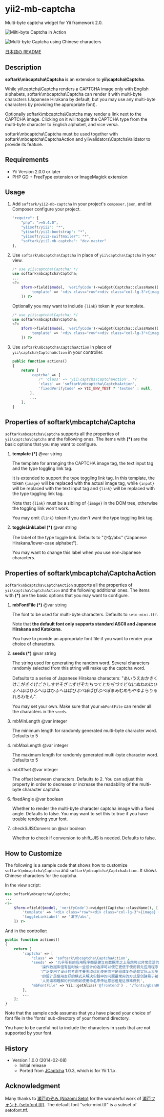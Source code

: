 yii2-mb-captcha
===============

Multi-byte captcha widget for Yii framework 2.0.

![Milti-byte Captcha in Action](images/mb-captcha.png "Multi-byte Captcha in Action")

![Multi-byte Captcha using Chinese characters](images/mb-captcha-c.png "Multi-byte Captcha using Chinese characters")

[日本語の README](README_ja.md)

Description
-----------

**softark\mbcaptcha\Captcha** is an extension to **yii\captcha\Captcha**.

While yii\captcha\Captcha renders a CAPTCHA image only with English alphabets,
softark\mbcaptcha\Captcha can render it with multi-byte characters (Japanese Hirakana
by default, but you may use any multi-byte characters by providing the appropriate font).

Optionally softark\mbcaptcha\Captcha may render a link next to the CAPTCHA image.
Clicking on it will toggle the CAPTCHA type from the multi-byte character to English
alphabet, and vice versa.

softark\mbcaptcha\Captcha must be used together with softark\mbcaptcha\CaptchaAction
and yii\validators\CaptchaValidator to provide its feature.

Requirements
------------
+ Yii Version 2.0.0 or later
+ PHP GD + FreeType extension or ImageMagick extension

Usage
-----
1. Add `softark/yii2-mb-captcha` in your project's `composer.json`, and let Composer configure your project.

	```php
	"require": {
		"php": ">=5.4.0",
		"yiisoft/yii2": "*",
		"yiisoft/yii2-bootstrap": "*",
		"yiisoft/yii2-swiftmailer": "*",
		"softark/yii2-mb-captcha": "dev-master"
	},
	```

2. Use `softark\mbcaptcha\Captcha` in place of `yii\captcha\Captcha` in your view.

	```php
	/* use yii\captcha\Captcha; */
	use softark\mbcaptcha\Captcha;
	...
	<?=
		$form->field($model, 'verifyCode')->widget(Captcha::className(), [
			'template' => '<div class="row"><div class="col-lg-3">{image}</div><div class="col-lg-6">{input}</div></div>',
		]) ?>
	```

	Optionally you may want to include `{link}` token in your template.
	```php
	/* use yii\captcha\Captcha; */
	use softark\mbcaptcha\Captcha;
	<?=
		$form->field($model, 'verifyCode')->widget(Captcha::className(), [
			'template' => '<div class="row"><div class="col-lg-3">{image} {link}</div><div class="col-lg-6">{input}</div></div>',
		]) ?>
	```

3. Use `softark\mbcaptcha\CaptchaAction` in place of `yii\captcha\CaptchaAction` in your controller.

	```php
	public function actions()
	{
		return [
			'captcha' => [
				/* 'class' => 'yii\captcha\CaptchaAction', */
				'class' => 'softark\mbcaptcha\CaptchaAction',
				'fixedVerifyCode' => YII_ENV_TEST ? 'testme' : null,
			],
			...
		];
	}
	```

Properties of softark\mbcaptcha\Captcha
---------------------------------------
`softark\mbcaptcha\Captcha` supports all the properties of `yii\captcha\Captcha` and the following ones.
The items with **(*)** are the basic options that you may want to configure.

1. **template (*)** @var string

	The template for arranging the CAPTCHA image tag, the text input tag and the type toggling link tag.

	It is extended to support the type toggling link tag. In this template, the token `{image}` will be replaced with the actual image tag,
	while `{input}` will be replaced with the text input tag and `{link}` will be replaced with the type toggling link tag.

	Note that `{link}` must be a sibling of `{image}` in the DOM tree, otherwise the toggling link won't work.

	You may omit `{link}` token if you don't want the type toggling link tag.

2. **toggleLinkLabel (*)** @var string

	The label of the type toggle link. Defaults to "かな/abc" ("Japanese Hirakana/lower-case alphabet").

	You may want to change this label when you use non-Japanese characters.

Properties of softark\mbcaptcha\CaptchaAction
---------------------------------------------
`softark\mbcaptcha\CaptchaAction` supports all the properties of `yii\captcha\CaptchaAction` and the following additional ones.
The items with **(*)** are the basic options that you may want to configure.

1. **mbFontFile (*)** @var string

	The font to be used for multi-byte characters. Defaults to `seto-mini.ttf`.

	Note that **the default font only supports standard ASCII and Japanese Hirakana and Katakana**.

	You have to provide an appropriate font file if you want to render your choice of characters.

2. **seeds (*)** @var string

	The string used for generating the random word. Several characters randomly selected from this string will make up the captcha word.

	Defaults to a series of Japanese Hirakana characters: "あいうえおかきくけこがぎぐげごさしすせそざじずぜぞたちつてとだぢづでどなにぬねのはひふへほはひふへほはひふへほばびぶべぼぱぴぷぺぽまみむめもやゆよらりるれろわをん".

	You may set your own. Make sure that your `mbFontFile` can render all the characters in the `seeds`.

3. mbMinLength @var integer

	The minimum length for randomly generated multi-byte character word. Defaults to 5

4. mbMaxLength @var integer

	The maximum length for randomly generated multi-byte character word. Defaults to 5

5. mbOffset @var integer

	The offset between characters. Defaults to 2.
	You can adjust this property in order to decrease or increase the readability of the multi-byte character captcha.

6. fixedAngle @var boolean

	Whether to render the multi-byte character captcha image with a fixed angle. Defaults to false.
	You may want to set this to true if you have trouble rendering your font.

7. checkSJISConversion @var boolean

	Whether to check if conversion to shift_JIS is needed. Defaults to false.

How to Customize
----------------

The following is a sample code that shows how to customize `softark\mbcaptcha\Captcha` and `softark\mbcaptcha\CaptchaAction`.
It shows Chinese characters for the captcha.

In the view script:

```php
use softark\mbcaptcha\Captcha;
...
<?=
	$form->field($model, 'verifyCode')->widget(Captcha::className(), [
		'template' => '<div class="row"><div class="col-lg-3">{image} {link}</div><div class="col-lg-6">{input}</div></div>',
		'toggleLinkLabel' => '漢字/abc',
	]) ?>
```

And in the controller:

```php
public function actions()
{
	return [
		'captcha' => [
			'class' => 'softark\mbcaptcha\CaptchaAction',
			'seeds' => '几乎所有的应用程序都是建立在数据库之上虽然可以非常灵活的' .
				'操作数据库但有些时候一些设计的选择可以使它更便于使用首先应用程序' .
				'广泛使用了设计的考虑主要围绕优化使用而不是组成复杂语句实际上大多' .
				'的设计是使用友好的模式来解决实践中的问题最常用的方式是创建易于被' .
				'人阅读和理解的代码例如使用命名来传达意思但是这很难做到',
			'mbFontFile' => Yii::getAlias('@frontend') . '/fonts/gbsn00lp.ttf',
		],
		...
	];
}
```

Note that the sample code assumes that you have placed your choice of font file in the 'fonts' sub-directory of your frontend directory.

You have to be careful not to include the characters in `seeds` that are not supported by your font.

History
-------

+ Version 1.0.0 (2014-02-08)
	+ Initial release
	+ Ported from [JCaptcha](https://github.com/softark/JCaptcha) 1.0.3, which is for Yii 1.1.x.

Acknowledgment
--------------
Many thanks to [瀬戸のぞみ (Nozomi Seto)](http://nonty.net/about/) for the wonderful work of [瀬戸フォント (setofont.ttf)](http://nonty.net/item/font/setofont.php). The default font "seto-mini.ttf" is a subset of setofont.ttf.

